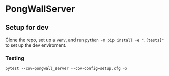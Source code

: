 # PongWallServer

## Setup for dev
Clone the repo, set up a `venv`, and run `python -m pip install -e ".[tests]"` to set up the dev enviroment.

### Testing
`pytest --cov=pongwall_server --cov-config=setup.cfg -x`
